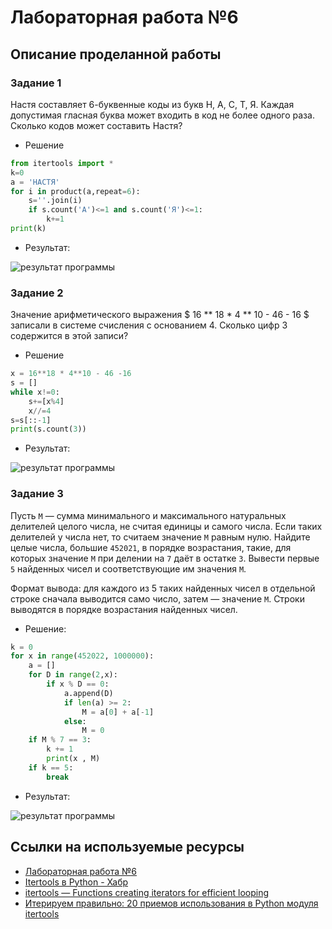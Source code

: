 # Лабораторная работа №6
## Описание проделанной работы
### Задание 1
Настя составляет 6-буквенные коды из букв Н, А, С, Т, Я. Каждая допустимая гласная буква может входить в код не более одного раза. Сколько кодов может составить Настя?
* Решение
```python
from itertools import *
k=0
a = 'НАСТЯ'
for i in product(a,repeat=6):
    s=''.join(i)
    if s.count('А')<=1 and s.count('Я')<=1:
        k+=1
print(k)
```
* Результат:
<image src = 1.png alt = "результат программы">

### Задание 2
Значение арифметического выражения $ 16 ** 18 * 4 ** 10 - 46 - 16 $ записали в системе счисления с основанием 4. Сколько цифр 3 содержится в этой записи?
* Решение
```python
x = 16**18 * 4**10 - 46 -16
s = []
while x!=0:
    s+=[x%4]
    x//=4
s=s[::-1]
print(s.count(3))
```
* Результат:
<image src = 2.png alt="результат программы">

### Задание 3
Пусть `M` — сумма минимального и максимального натуральных делителей целого числа, не считая единицы и самого числа. Если таких делителей у числа нет, то считаем значение `M` равным нулю. Найдите целые числа, большие `452021`, в порядке возрастания, такие, для которых значение `M` при делении на `7` даёт в остатке `3`. Вывести первые `5` найденных чисел и соответствующие им значения `M`.

Формат вывода: для каждого из 5 таких найденных чисел в отдельной строке сначала выводится само число, затем — значение `M`. Строки выводятся в порядке возрастания найденных чисел.
* Решение: 
```python
k = 0
for x in range(452022, 1000000):
    a = []
    for D in range(2,x):
        if x % D == 0:
            a.append(D)
            if len(a) >= 2:
                M = a[0] + a[-1]
            else:
                M = 0
    if M % 7 == 3:
        k += 1
        print(x , M)
    if k == 5:
        break
```
* Результат: 
<image src = 3.png alt="результат программы">

## Ссылки на используемые ресурсы
* [Лабораторная работа №6](https://evil-teacher.on.fleek.co/prog_pm/term1/lab06/)
* [Itertools в Python - Хабр](https://habr.com/ru/companies/otus/articles/529356/)
* [itertools — Functions creating iterators for efficient looping](https://docs.python.org/3/library/itertools.html)
* [Итерируем правильно: 20 приемов использования в Python модуля itertools](https://proglib.io/p/iteriruemsya-pravilno-20-priemov-ispolzovaniya-v-python-modulya-itertools-2020-01-03)